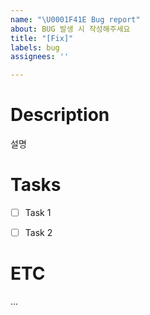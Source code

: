 ```yaml
---
name: "\U0001F41E Bug report"
about: BUG 발생 시 작성해주세요
title: "[Fix]"
labels: bug
assignees: ''

---
```


# Description
 설명


# Tasks
- [ ] Task 1
- [ ] Task 2


 # ETC
...
